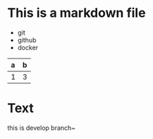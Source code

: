 # This is a markdown file

- git
- github
- docker

|a|b|
|:-|:-|
|1|3|

# Text
this is develop branch~